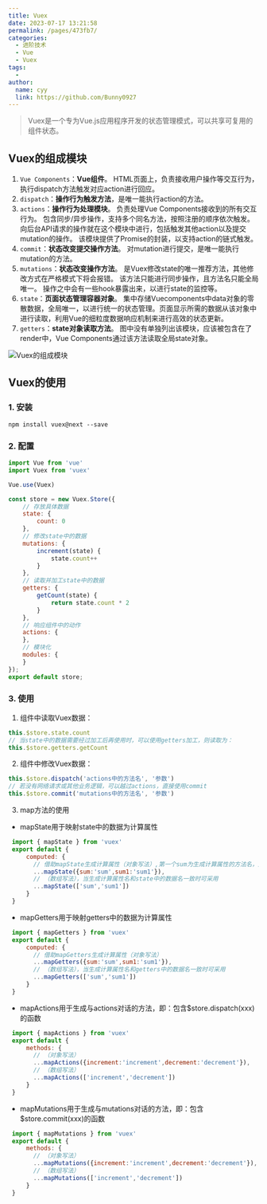 ```yaml
---
title: Vuex
date: 2023-07-17 13:21:58
permalink: /pages/473fb7/
categories:
  - 进阶技术
  - Vue
  - Vuex
tags:
  - 
author: 
  name: cyy
  link: https://github.com/Bunny0927
---
```


> Vuex是一个专为Vue.js应用程序开发的状态管理模式，可以共享可复用的组件状态。

## Vuex的组成模块

1. `Vue Components`：**Vue组件**。
   HTML页面上，负责接收用户操作等交互行为，执行dispatch方法触发对应action进行回应。
2. `dispatch`：**操作行为触发方法**，是唯一能执行action的方法。
3. `actions`：**操作行为处理模块**。
   负责处理Vue Components接收到的所有交互行为。
   包含同步/异步操作，支持多个同名方法，按照注册的顺序依次触发。
   向后台API请求的操作就在这个模块中进行，包括触发其他action以及提交mutation的操作。
   该模块提供了Promise的封装，以支持action的链式触发。
4. `commit`：**状态改变提交操作方法**。
   对mutation进行提交，是唯一能执行mutation的方法。
5. `mutations`：**状态改变操作方法**。
   是Vuex修改state的唯一推荐方法，其他修改方式在严格模式下将会报错。
   该方法只能进行同步操作，且方法名只能全局唯一。
   操作之中会有一些hook暴露出来，以进行state的监控等。
6. `state`：**页面状态管理容器对象**。
   集中存储Vuecomponents中data对象的零散数据，全局唯一，以进行统一的状态管理。页面显示所需的数据从该对象中进行读取，利用Vue的细粒度数据响应机制来进行高效的状态更新。
7. `getters`：**state对象读取方法**。
   图中没有单独列出该模块，应该被包含在了render中，Vue Components通过该方法读取全局state对象。

![Vuex的组成模块](https://cdn.jsdelivr.net/gh/Bunny0927/resource@main/images/blog/vue/image4.png)

## Vuex的使用

### 1. 安装

```shell
npm install vuex@next --save
```

### 2. 配置

```js
import Vue from 'vue'
import Vuex from 'vuex'

Vue.use(Vuex)

const store = new Vuex.Store({
    // 存放具体数据
    state: {
        count: 0
    },
    // 修改state中的数据
    mutations: {
        increment(state) {
            state.count++
        }
    },
    // 读取并加工state中的数据
    getters: {
        getCount(state) {
            return state.count * 2
        }
    },
    // 响应组件中的动作
    actions: {
    },
    // 模块化
    modules: {
    }
});
export default store;
```

### 3. 使用

1. 组件中读取Vuex数据：

  ```js
  this.$store.state.count
  // 当state中的数据需要经过加工后再使用时，可以使用getters加工，则读取为：
  this.$store.getters.getCount
  ```

2. 组件中修改Vuex数据：

  ```js
  this.$store.dispatch('actions中的方法名', '参数')
  // 若没有网络请求或其他业务逻辑，可以越过actions，直接使用commit
  this.$store.commit('mutations中的方法名', '参数')
  ```
  
3. map方法的使用
  - mapState用于映射state中的数据为计算属性
   ```js
    import { mapState } from 'vuex'
    export default {
        computed: {
          // 借助mapState生成计算属性（对象写法）,第一个sum为生成计算属性的方法名，第二个sum是state中的数据
          ...mapState({sum:'sum',sum1:'sum1'}),
          // （数组写法），当生成计算属性名和state中的数据名一致时可采用
          ...mapState(['sum','sum1'])
        }
    }
   ```
  - mapGetters用于映射getters中的数据为计算属性
   ```js
    import { mapGetters } from 'vuex'
    export default {
        computed: {
          // 借助mapGetters生成计算属性（对象写法）
          ...mapGetters({sum:'sum',sum1:'sum1'}),
          // （数组写法），当生成计算属性名和getters中的数据名一致时可采用
          ...mapGetters(['sum','sum1'])
        }
    }
   ```
  - mapActions用于生成与actions对话的方法，即：包含$store.dispatch(xxx)的函数
   ```js
    import { mapActions } from 'vuex'
    export default {
        methods: {
          // （对象写法）
          ...mapActions({increment:'increment',decrement:'decrement'}),
          // （数组写法）
          ...mapActions(['increment','decrement'])
        }
    }
   ```
  - mapMutations用于生成与mutations对话的方法，即：包含$store.commit(xxx)的函数
   ```js
    import { mapMutations } from 'vuex'
    export default {
        methods: {
          // （对象写法）
          ...mapMutations({increment:'increment',decrement:'decrement'}),
          // （数组写法）
          ...mapMutations(['increment','decrement'])
        }
    }
   ```
